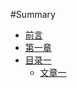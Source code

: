 #Summary
* [前言](README.md)
* [第一章](FirstChaper.md)
* [目录一](first-dir/README.md)
    * [文章一](first-dir/first-file.md)
